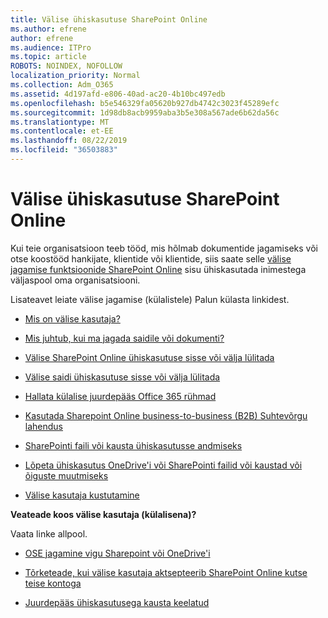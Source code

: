 ```yaml
---
title: Välise ühiskasutuse SharePoint Online
ms.author: efrene
author: efrene
ms.audience: ITPro
ms.topic: article
ROBOTS: NOINDEX, NOFOLLOW
localization_priority: Normal
ms.collection: Adm_O365
ms.assetid: 4d197afd-e806-40ad-ac20-4b10bc497edb
ms.openlocfilehash: b5e546329fa05620b927db4742c3023f45289efc
ms.sourcegitcommit: 1d98db8acb9959aba3b5e308a567ade6b62da56c
ms.translationtype: MT
ms.contentlocale: et-EE
ms.lasthandoff: 08/22/2019
ms.locfileid: "36503883"
---
```

# <a name="enable-external-sharing-in-sharepoint-online"></a>Välise ühiskasutuse SharePoint Online

Kui teie organisatsioon teeb tööd, mis hõlmab dokumentide jagamiseks või otse koostööd hankijate, klientide või klientide, siis saate selle [välise jagamise funktsioonide SharePoint Online](https://docs.microsoft.com/sharepoint/external-sharing-overview) sisu ühiskasutada inimestega väljaspool oma organisatsiooni.

Lisateavet leiate välise jagamise (külalistele) Palun külasta linkidest.

- [Mis on välise kasutaja?](https://docs.microsoft.com/sharepoint/external-sharing-overview#what-is-an-external-user)

- [Mis juhtub, kui ma jagada saidile või dokumenti?](https://docs.microsoft.com/sharepoint/external-sharing-overview#what-happens-when-i-share-a-site-or-document)

- [Välise SharePoint Online ühiskasutuse sisse või välja lülitada](https://docs.microsoft.com/sharepoint/turn-external-sharing-on-or-off)

- [Välise saidi ühiskasutuse sisse või välja lülitada](https://docs.microsoft.com/sharepoint/change-external-sharing-site)

- [Hallata külalise juurdepääs Office 365 rühmad](https://docs.microsoft.com/office365/admin/create-groups/manage-guest-access-in-groups?view=o365-worldwide)

- [Kasutada Sharepoint Online business-to-business (B2B) Suhtevõrgu lahendus](https://docs.microsoft.com/sharepoint/create-b2b-extranet)

- [SharePointi faili või kausta ühiskasutusse andmiseks](https://support.office.com/article/share-sharepoint-files-or-folders-1fe37332-0f9a-4719-970e-d2578da4941c)

- [Lõpeta ühiskasutus OneDrive'i või SharePointi failid või kaustad või õiguste muutmiseks](https://support.office.com/article/stop-sharing-onedrive-or-sharepoint-files-or-folders-or-change-permissions-0a36470f-d7fe-40a0-bd74-0ac6c1e13323?ui=en-US&amp;rs=en-US&amp;ad=US)

- [Välise kasutaja kustutamine](https://docs.microsoft.com/sharepoint/remove-users#delete-a-guest-from-the-microsoft-365-admin-center)

**Veateade koos välise kasutaja (külalisena)?**

Vaata linke allpool. 

- [OSE jagamine vigu Sharepoint või OneDrive'i](https://docs.microsoft.com/sharepoint/sharepoint-onedrive-error-message)

- [Tõrketeade, kui välise kasutaja aktsepteerib SharePoint Online kutse teise kontoga](https://support.office.com/article/Error-message-when-an-external-user-accepts-a-SharePoint-Online-invitation-by-using-another-account-f0d34413-ea7c-42c7-a485-c4e5d421e5f0)

- [Juurdepääs ühiskasutusega kausta keelatud](https://support.office.com/client/d678b57a-53ad-4414-9423-d8726a0c532f)
